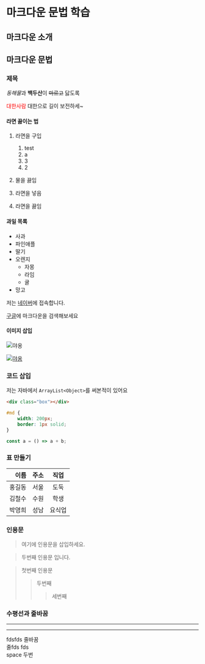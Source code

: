 
# 마크다운 문법 학습

## 마크다운 소개
## 마크다운 문법

### 제목

*동해물*과 **백두산**이 ~~마르고~~ 닳도록

<span style="color:red">대한사람</span> 대한으로 길이 보전하세~

#### 라면 끓이는 법

1. 라면을 구입
    1. test
    1. a
    1. 3
    1. 2

1. 물을 끓임
1. 라면을 넣음
1. 라면을 끓임

#### 과일 목록
- 사과
- 파인애플
- 딸기
- 오렌지
    - 자몽
    - 라임
    - 귤
- 망고

저는 [네이버](https://naver.com)에 접속합니다.

[구글](https://google.com "구글 주소")에 마크다운을 검색해보세요

#### 이미지 삽입

![야옹](https://i.pinimg.com/736x/68/94/93/6894931eb3e93f6d6ef2dd000d8acdc6.jpg)

[![야옹](https://i.pinimg.com/736x/68/94/93/6894931eb3e93f6d6ef2dd000d8acdc6.jpg)](https://naver.com)

### 코드 삽입
저는 자바에서 `ArrayList<Object>`를 써본적이 있어요

```html
<div class="box"></div>
```

```css
#md {
    width: 200px;
    border: 1px solid;
}
```

```js
const a = () => a + b;
```

### 표 만들기

이름 | 주소 | 직업
---:|:---|:---:
홍길동  |  서울  |  도둑
김철수  |  수원  |  학생
박영희  |  성남  |  요식업

### 인용문
>여기에 인용문을 삽입하세요.

>두번째 인용문 입니다.

>첫번째 인용문
>>두번째
>>>세번째

### 수평선과 줄바꿈
---
***

fdsfds 줄바꿈  
줄fds fds  
space 두번